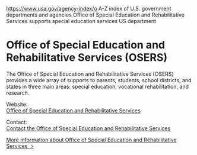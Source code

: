 

https://www.usa.gov/agency-index/o
A-Z index of U.S. government departments and agencies
Office of Special Education and Rehabilitative Services supports
special education services US department

# Office of Special Education and Rehabilitative Services (OSERS)

The Office of Special Education and Rehabilitative Services (OSERS) provides a wide array of supports to parents, students, school districts, and states in three main areas: special education, vocational rehabilitation, and research.

Website:  
[Office of Special Education and Rehabilitative Services](http://www.ed.gov/about/offices/list/osers/index.html)

Contact:  
[Contact the Office of Special Education and Rehabilitative Services](https://www2.ed.gov/about/offices/list/osers/contacts.html)

[More information about Office of Special Education and Rehabilitative Services  >](https://www.usa.gov/agencies/office-of-special-education-and-rehabilitative-services)
